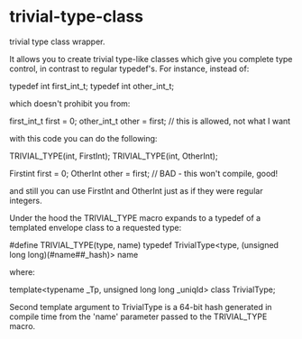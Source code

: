 trivial-type-class
================

trivial type class wrapper.

It allows you to create trivial type-like classes which give you complete type control,
in contrast to regular typedef's. For instance, instead of:

  typedef int first_int_t;
  typedef int other_int_t;

which doesn't prohibit you from:

  first_int_t     first = 0;
  other_int_t     other = first; // this is allowed, not what I want

with this code you can do the following:

  TRIVIAL_TYPE(int, FirstInt);
  TRIVIAL_TYPE(int, OtherInt);

  Firstint    first = 0;
  OtherInt    other = first; // BAD - this won't compile, good!

and still you can use FirstInt and OtherInt just as if they were regular integers.

Under the hood the TRIVIAL_TYPE macro expands to a typedef of a templated
envelope class to a requested type:

  #define TRIVIAL_TYPE(type, name) typedef TrivialType<type, (unsigned long long)(#name##_hash)> name

where:

  template<typename _Tp, unsigned long long _uniqId>
  class TrivialType;

Second template argument to TrivialType is a 64-bit hash generated in compile time from
the 'name' parameter passed to the TRIVIAL_TYPE macro.
